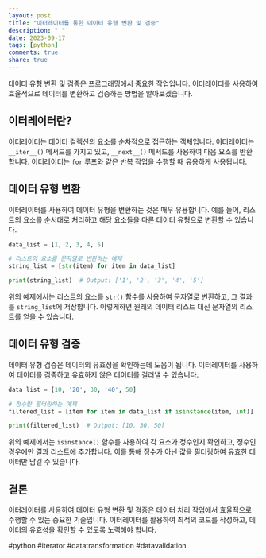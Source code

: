 ```yaml
---
layout: post
title: "이터레이터를 통한 데이터 유형 변환 및 검증"
description: " "
date: 2023-09-17
tags: [python]
comments: true
share: true
---
```


데이터 유형 변환 및 검증은 프로그래밍에서 중요한 작업입니다. 이터레이터를 사용하여 효율적으로 데이터를 변환하고 검증하는 방법을 알아보겠습니다.

## 이터레이터란?

이터레이터는 데이터 컬렉션의 요소를 순차적으로 접근하는 객체입니다. 이터레이터는 `__iter__()` 메서드를 가지고 있고, `__next__()` 메서드를 사용하여 다음 요소를 반환합니다. 이터레이터는 `for` 루프와 같은 반복 작업을 수행할 때 유용하게 사용됩니다.

## 데이터 유형 변환

이터레이터를 사용하여 데이터 유형을 변환하는 것은 매우 유용합니다. 예를 들어, 리스트의 요소를 순서대로 처리하고 해당 요소들을 다른 데이터 유형으로 변환할 수 있습니다.

```python
data_list = [1, 2, 3, 4, 5]

# 리스트의 요소를 문자열로 변환하는 예제
string_list = [str(item) for item in data_list]

print(string_list)  # Output: ['1', '2', '3', '4', '5']
```

위의 예제에서는 리스트의 요소를 `str()` 함수를 사용하여 문자열로 변환하고, 그 결과를 `string_list`에 저장합니다. 이렇게하면 원래의 데이터 리스트 대신 문자열의 리스트를 얻을 수 있습니다.

## 데이터 유형 검증

데이터 유형 검증은 데이터의 유효성을 확인하는데 도움이 됩니다. 이터레이터를 사용하여 데이터를 검증하고 유효하지 않은 데이터를 걸러낼 수 있습니다.

```python
data_list = [10, '20', 30, '40', 50]

# 정수만 필터링하는 예제
filtered_list = [item for item in data_list if isinstance(item, int)]

print(filtered_list)  # Output: [10, 30, 50]
```

위의 예제에서는 `isinstance()` 함수를 사용하여 각 요소가 정수인지 확인하고, 정수인 경우에만 결과 리스트에 추가합니다. 이를 통해 정수가 아닌 값을 필터링하여 유효한 데이터만 남길 수 있습니다.

## 결론

이터레이터를 사용하여 데이터 유형 변환 및 검증은 데이터 처리 작업에서 효율적으로 수행할 수 있는 중요한 기술입니다. 이터레이터를 활용하여 최적의 코드를 작성하고, 데이터의 유효성을 확인할 수 있도록 노력해야 합니다.

#python #iterator #datatransformation #datavalidation